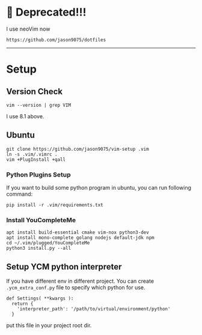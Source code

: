 # 🚨 Deprecated!!!
I use neoVim now
```
https://github.com/jason9075/dotfiles
```
---

# Setup
## Version Check
```
vim --version | grep VIM
```
I use 8.1 above.
## Ubuntu

```
git clone https://github.com/jason9075/vim-setup .vim
ln -s .vim/.vimrc .
vim +PlugInstall +qall
```

### Python Plugins Setup
If you want to build some python program in ubuntu, you can run following command:
```
pip install -r .vim/requirements.txt
```
### Install YouCompleteMe
```
apt install build-essential cmake vim-nox python3-dev
apt install mono-complete golang nodejs default-jdk npm
cd ~/.vim/plugged/YouCompleteMe
python3 install.py --all
```

## Setup YCM python interpreter

If you have different env in different project. You can create ```.ycm_extra_conf.py``` file to specify which python for use.

```
def Settings( **kwargs ):
  return {
    'interpreter_path': '/path/to/virtual/environment/python'
  }
```
put this file in your project root dir.

